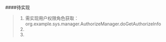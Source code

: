 
####待实现
> 1. 需实现用户权限角色获取： org.example.sys.manager.AuthorizeManager.doGetAuthorizeInfo
> 2. 
> 3. 



